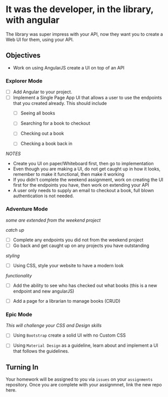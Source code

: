 # It was the developer, in the library, with angular

The library was super impress with your API, now they want you to create a Web UI for them, using your API. 

## Objectives
- Work on using AngularJS create a UI on top of an API

### Explorer Mode
- [ ] Add Angular to your project.
- [ ] Implement a Single Page App UI that allows a user to use the endpoints that you created already. This should include
    - [ ] Seeing all books
    - [ ] Searching for a book to checkout
    - [ ] Checking out a book
    - [ ] Checking a book back in


*NOTES*
- Create you UI on paper/Whiteboard first, then go to implementation
- Even though you are making a UI, do not get caught up in how it looks, remember to make it functional, then make it working
- If you didn't complete the weekend assignment, work on creating the UI first for the endpoints you have, then work on extending your API
- A user only needs to supply an email to checkout a book, full blown authentication is not needed. 

### Adventure Mode 
*some are extended from the weekend project* 

*catch up*
- [ ] Complete any endpoints you did not from the weekend project 
- [ ] Go back and get caught up on any projects you have outstanding

*styling*
- [ ] Using CSS, style your website to have a modern look

*functionality*
- [ ] Add the ability to see who has checked out what books (this is a new endpoint and new angularJS)
- [ ] Add a page for a librarian to manage books (CRUD)


### Epic Mode
*This will challenge your CSS and Design skills*
- [ ] Using `Bootstrap` create a solid UI with no Custom CSS
- [ ] Using `Material Design` as a guideline, learn about and implement a UI that follows the guidelines. 


## Turning In

Your homework will be assigned to you via `issues` on your `assignments` repository. Once you are complete with your assignmnet, link the new repo here.

